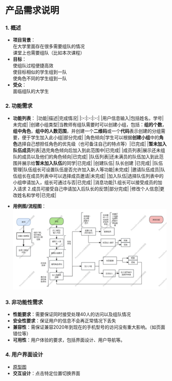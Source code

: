 # 产品需求说明
### 1. **概述**
   - **项目背景**：  
     在大学里面存在很多需要组队的情况  
     课堂上也需要组队（比如本次课程）
   - **目标**：  
     使组队过程便捷高效  
     使目标相似的学生组到一队  
     使角色不同的学生组到一队
   - **受众**：  
     面临组队的大学生

### 2. **功能需求**
   - **功能列表**：
     |功能|描述|完成情况|
     |:-:|:-:|:-:|
     |用户信息输入|包括姓名，学号|未完成|
     |创建小组类型|当教师有组队需要时可以创建小组，包括：**组的个数**，**组中角色**，**组中的人数范围**，并创建一个**二维码**或一个**代码**表示创建的分组需要，便于学生加入此小组|部分完成|
     |角色倾向|学生可以根据**创建小组**中的**角色**选择自己想担任角色的优先级（也可备注自己的特点等）|已完成|
     |**暂未加入队伍成员**列表|选完角色倾向后加入到此范围中|已完成|
     |成员列表|展示还未组队的成员以及他们的角色倾向|已完成|
     |队伍列表|还未满员的队伍加入到此范围并展示给**暂未加入队伍**的同学|已完成|
     |创建队伍| 队长创建 |已完成|
     |队伍管理|队伍组长可设置队伍是否允许加入新人等功能|未完成|
     |邀请队伍成员|队伍组长在成员列表中可以选择成员邀请|未完成|
     |加入队伍|选择队伍列表中的小组申请加入，组长可通过与否|已完成|
     |消息功能|1.组长可以接受成员的加入请求 2.成员可接受自己申请加入后队长的反馈|部分完成|
     |修改个人信息|更改姓名和学号|已完成|
     
   - **用例图/流程图**：
     ![流程图](https://github.com/Bgehaogao/WEEK1/blob/main/photo/%E6%B5%81%E7%A8%8B%E5%9B%BE.jpg?raw=true "流程图")

### 3. **非功能性需求**
   - **性能要求**：需要保证同时接受处理40人的访问以及组队情况
   - **安全性要求**：保证用户的信息不会再正常情况下丢失
   - **兼容性**：需保证兼容2020年到现在的手机型号的访问没有重大影响。（如页面错位等）
   - **可用性**：用户体验的要求，包括界面设计、用户导航等。

### 4. **用户界面设计**
   - [原型图](https://modao.cc/proto/HxvRdqm0sii8t36NztY4ak/sharing?view_mode=read_only)
   - **交互设计**：点击特定位置切换界面
